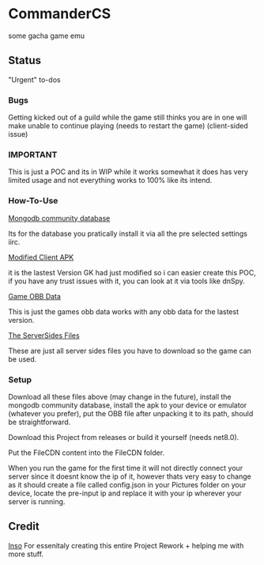 # CommanderCS
some gacha game emu


## Status
"Urgent" to-dos

### Bugs

Getting kicked out of a guild while the game still thinks you are in one will make unable to continue playing (needs to restart the game) (client-sided issue)


### IMPORTANT

This is just a POC and its in WIP while it works somewhat it does has very limited usage and not everything works to 100% like its intend.



### How-To-Use

[Mongodb community database](https://www.mongodb.com/try/download/community)

Its for the database you pratically install it via all the pre selected settings iirc.

[Modified Client APK](https://www.mediafire.com/file/gp6x6c2gweggndh/com.edited.GK.apk/file)

it is the lastest Version GK had just modified so i can easier create this POC, if you have any trust issues with it, you can look at it via tools like dnSpy.

[Game OBB Data](https://www.mediafire.com/file/8cnyb7btjwk9qk0/com.flerogames.GK.rar/file)

This is just the games obb data works with any obb data for the lastest version.

[The ServerSides Files](https://www.mediafire.com/file/v03gsv3tfevkg12/FileCDN.rar/file)

These are just all server sides files you have to download so the game can be used.
 

### Setup

Download all these files above (may change in the future), install the mongodb community database, install the apk to your device or emulator (whatever you prefer), put the OBB file after unpacking it to its path, should be straightforward.

Download this Project from releases or build it yourself (needs net8.0).

Put the FileCDN content into the FileCDN folder.

When you run the game for the first time it will not directly connect your server since it doesnt know the ip of it, however thats very easy to change as it should create a file called config.json in your Pictures folder on your device, locate the pre-input ip and replace it with your ip wherever your server is running.


## Credit

[Inso](https://github.com/insomnyawolf) For essenitaly creating this entire Project Rework +  helping me with more stuff.
